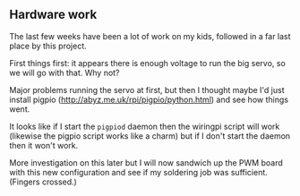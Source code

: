 ## Hardware work

The last few weeks have been a lot of work on my kids, followed in a far last place by this project.

First things first: it appears there is enough voltage to run the big servo, so we will go with that.  Why not?

Major problems running the servo at first, but then I thought maybe I'd just install pigpio (http://abyz.me.uk/rpi/pigpio/python.html) and see how things went.  

It looks like if I start the `pigpiod` daemon then the wiringpi script will work (likewise the pigpio script works like a charm) but if I don't start the daemon then it won't work.

More investigation on this later but I will now sandwich up the PWM board with this new configuration and see if my soldering job was sufficient. (Fingers crossed.)
